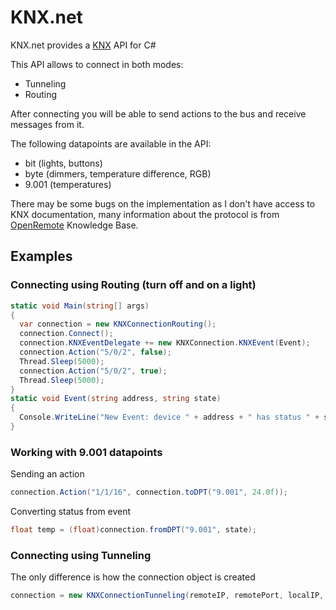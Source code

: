 KNX.net
=======

KNX.net provides a [KNX](http://en.wikipedia.org/wiki/KNX_%28standard%29) API for C#

This API allows to connect in both modes:
* Tunneling
* Routing

After connecting you will be able to send actions to the bus and receive messages from it.

The following datapoints are available in the API:
* bit (lights, buttons)
* byte (dimmers, temperature difference, RGB)
* 9.001 (temperatures)

There may be some bugs on the implementation as I don't have access to KNX documentation, many information about the protocol is from [OpenRemote](http://www.openremote.org) Knowledge Base.

Examples
--------

### Connecting using Routing (turn off and on a light)

```csharp
static void Main(string[] args)
{
  var connection = new KNXConnectionRouting();
  connection.Connect();
  connection.KNXEventDelegate += new KNXConnection.KNXEvent(Event);
  connection.Action("5/0/2", false);
  Thread.Sleep(5000);
  connection.Action("5/0/2", true);
  Thread.Sleep(5000);
}
static void Event(string address, string state)
{
  Console.WriteLine("New Event: device " + address + " has status " + state);
}
```

### Working with 9.001 datapoints

Sending an action

```csharp
connection.Action("1/1/16", connection.toDPT("9.001", 24.0f));
```

Converting status from event

```csharp
float temp = (float)connection.fromDPT("9.001", state);
```

### Connecting using Tunneling

The only difference is how the connection object is created

```csharp
connection = new KNXConnectionTunneling(remoteIP, remotePort, localIP, localPort);
```
